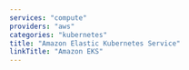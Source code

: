 ```yaml
---
services: "compute"
providers: "aws"
categories: "kubernetes"
title: "Amazon Elastic Kubernetes Service"
linkTitle: "Amazon EKS"
---
```

